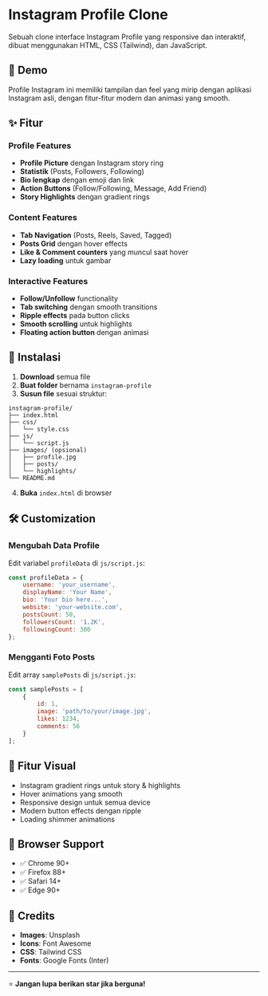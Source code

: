 # Instagram Profile Clone

Sebuah clone interface Instagram Profile yang responsive dan interaktif, dibuat menggunakan HTML, CSS (Tailwind), dan JavaScript.

## 📱 Demo

Profile Instagram ini memiliki tampilan dan feel yang mirip dengan aplikasi Instagram asli, dengan fitur-fitur modern dan animasi yang smooth.

## ✨ Fitur

### Profile Features
- **Profile Picture** dengan Instagram story ring
- **Statistik** (Posts, Followers, Following)
- **Bio lengkap** dengan emoji dan link
- **Action Buttons** (Follow/Following, Message, Add Friend)
- **Story Highlights** dengan gradient rings

### Content Features
- **Tab Navigation** (Posts, Reels, Saved, Tagged)
- **Posts Grid** dengan hover effects
- **Like & Comment counters** yang muncul saat hover
- **Lazy loading** untuk gambar

### Interactive Features
- **Follow/Unfollow** functionality
- **Tab switching** dengan smooth transitions
- **Ripple effects** pada button clicks
- **Smooth scrolling** untuk highlights
- **Floating action button** dengan animasi

## 🚀 Instalasi

1. **Download** semua file
2. **Buat folder** bernama `instagram-profile`
3. **Susun file** sesuai struktur:

```
instagram-profile/
├── index.html
├── css/
│   └── style.css
├── js/
│   └── script.js
├── images/ (opsional)
│   ├── profile.jpg
│   ├── posts/
│   └── highlights/
└── README.md
```

4. **Buka** `index.html` di browser

## 🛠️ Customization

### Mengubah Data Profile

Edit variabel `profileData` di `js/script.js`:

```javascript
const profileData = {
    username: 'your_username',
    displayName: 'Your Name',
    bio: 'Your bio here...',
    website: 'your-website.com',
    postsCount: 50,
    followersCount: '1.2K',
    followingCount: 300
};
```

### Mengganti Foto Posts

Edit array `samplePosts` di `js/script.js`:

```javascript
const samplePosts = [
    { 
        id: 1, 
        image: 'path/to/your/image.jpg', 
        likes: 1234, 
        comments: 56 
    }
];
```

## 🎨 Fitur Visual

- Instagram gradient rings untuk story & highlights
- Hover animations yang smooth
- Responsive design untuk semua device
- Modern button effects dengan ripple
- Loading shimmer animations

## 📱 Browser Support

- ✅ Chrome 90+
- ✅ Firefox 88+
- ✅ Safari 14+
- ✅ Edge 90+

## 🙏 Credits

- **Images**: Unsplash
- **Icons**: Font Awesome  
- **CSS**: Tailwind CSS
- **Fonts**: Google Fonts (Inter)

---

⭐ **Jangan lupa berikan star jika berguna!**